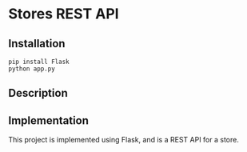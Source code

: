 # Stores REST API

## Installation

```
pip install Flask
python app.py
```

## Description

## Implementation

This project is implemented using Flask, and is a REST API for a store.
